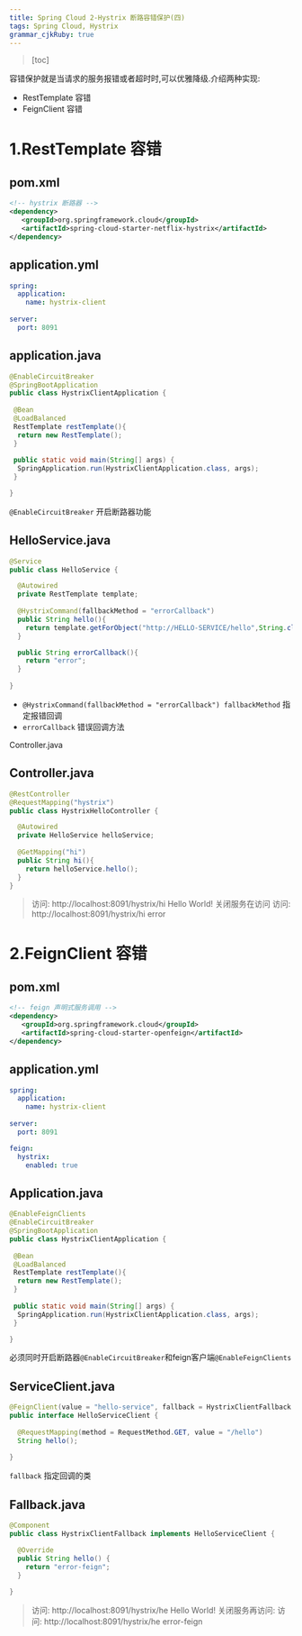 ```yaml
---
title: Spring Cloud 2-Hystrix 断路容错保护(四)
tags: Spring Cloud, Hystrix
grammar_cjkRuby: true
---
```


> [toc]

容错保护就是当请求的服务报错或者超时时,可以优雅降级.介绍两种实现:

 - RestTemplate 容错 
 - FeignClient 容错

# 1.RestTemplate 容错

## pom.xml

``` xml
<!-- hystrix 断路器 -->
<dependency>
   <groupId>org.springframework.cloud</groupId>
   <artifactId>spring-cloud-starter-netflix-hystrix</artifactId>
</dependency>
```

## application.yml

``` yaml
spring:
  application:
    name: hystrix-client
    
server:
  port: 8091
```

## application.java

``` java
@EnableCircuitBreaker
@SpringBootApplication
public class HystrixClientApplication {
 
 @Bean
 @LoadBalanced
 RestTemplate restTemplate(){
  return new RestTemplate();
 }
 
 public static void main(String[] args) {
  SpringApplication.run(HystrixClientApplication.class, args);
 }

}
```
`@EnableCircuitBreaker` 开启断路器功能

## HelloService.java

``` java
@Service
public class HelloService {

  @Autowired
  private RestTemplate template;
  
  @HystrixCommand(fallbackMethod = "errorCallback")
  public String hello(){
    return template.getForObject("http://HELLO-SERVICE/hello",String.class);
  }

  public String errorCallback(){
    return "error";
  }
  
}
```

- `@HystrixCommand(fallbackMethod = "errorCallback") fallbackMethod` 指定报错回调 
- `errorCallback` 错误回调方法

Controller.java

## Controller.java

``` java
@RestController
@RequestMapping("hystrix")
public class HystrixHelloController {

  @Autowired
  private HelloService helloService;
  
  @GetMapping("hi")
  public String hi(){
    return helloService.hello();
  }
}
```

> 访问: http://localhost:8091/hystrix/hi
Hello World!
关闭服务在访问
访问: http://localhost:8091/hystrix/hi
error

# 2.FeignClient 容错

## pom.xml

``` xml
<!-- feign 声明式服务调用 -->
<dependency>
   <groupId>org.springframework.cloud</groupId>
   <artifactId>spring-cloud-starter-openfeign</artifactId>
</dependency>
```

## application.yml

``` yaml
spring:
  application:
    name: hystrix-client
    
server:
  port: 8091

feign:
  hystrix:
    enabled: true
```

## Application.java

``` java
@EnableFeignClients
@EnableCircuitBreaker
@SpringBootApplication
public class HystrixClientApplication {
 
 @Bean
 @LoadBalanced
 RestTemplate restTemplate(){
  return new RestTemplate();
 }
 
 public static void main(String[] args) {
  SpringApplication.run(HystrixClientApplication.class, args);
 }

}
```
必须同时开启断路器`@EnableCircuitBreaker`和feign客户端`@EnableFeignClients`


## ServiceClient.java

``` java
@FeignClient(value = "hello-service", fallback = HystrixClientFallback.class)
public interface HelloServiceClient {
  
  @RequestMapping(method = RequestMethod.GET, value = "/hello")
  String hello();
  
}
```

`fallback` 指定回调的类

## Fallback.java

``` java
@Component
public class HystrixClientFallback implements HelloServiceClient {

  @Override
  public String hello() {
    return "error-feign";
  }
  
}
```

> 访问: http://localhost:8091/hystrix/he
Hello World!
关闭服务再访问:
访问: http://localhost:8091/hystrix/he
error-feign



































